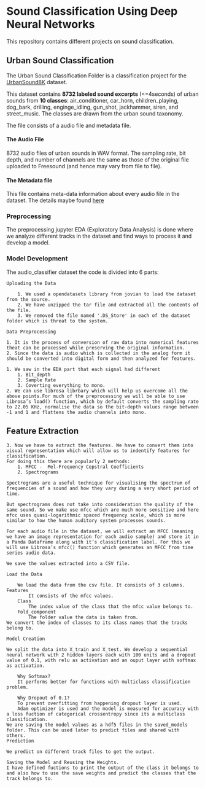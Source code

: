 # Sound Classification Using Deep Neural Networks

This repository contains different projects on sound classification.
## Urban Sound Classification
The Urban Sound Classification Folder is a classification project for the [UrbanSound8K](https://urbansounddataset.weebly.com/urbansound8k.html) dataset.

This dataset contains **8732 labeled sound excerpts** (<=4seconds) of urban sounds from **10 classes**: air_conditioner, car_horn, children_playing, dog_bark, drilling, enginge_idling, gun_shot, jackhammer, siren, and street_music. The classes are drawn from the urban sound taxonomy.

The file consists of a audio file and metadata file.
#### The Audio File 
8732 audio files of urban sounds in WAV format. The sampling rate, bit depth, and number of channels are the same as those of the original file uploaded to Freesound (and hence may vary from file to file).

#### The Metadata file 
This file contains meta-data information about every audio file in the dataset. The details maybe found [here](https://urbansounddataset.weebly.com/urbansound8k.html)

### Preprocessing 
The preprocessing jupyter EDA (Exploratory Data Analysis) is done where we analyze different tracks in the dataset and find ways to process it and develop a model.

### Model Development
The audio_classifier dataset the code is divided into 6 parts:
    
    Uploading the Data
        
        1. We used a opendatasets library from jovian to load the dataset from the source. 
        2. We have unzipped the tar file and extracted all the contents of the file.
        3. We removed the file named '.DS_Store' in each of the dataset folder which is threat to the system.
    
    Data Preprocessing
    
    1. It is the process of conversion of raw data into numerical features theat can be processed while preserving the original information.
    2. Since the data is audio which is collected in the analog form it should be converted into digital form and then analyzed for features.

    1. We saw in the EDA part that each signal had different
        1. Bit_depth
        2. Sample Rate 
        3. Coverting everything to mono.
    2. We can use librosa librbary which will help us overcome all the above points.For much of the preprocessing we will be able to use Librosa’s load() function, which by default converts the sampling rate to 22.05 KHz, normalise the data so the bit-depth values range between -1 and 1 and flattens the audio channels into mono.
## Feature Extraction 
    3. Now we have to extract the features. We have to convert them into visual representation which will allow us to indentify features for classification.
    For doing this there are popularly 2 methods:
        1. MFCC -  Mel-Frequency Cepstral Coefficients  
        2. Spectrograms

    Spectrograms are a useful technique for visualising the spectrum of frequencies of a sound and how they vary during a very short period of time.

    But spectrograms does not take into consideration the quality of the same sound. So we make use mfcc which are much more sensitive and here mfcc uses quasi-logarithmic spaced frequency scale, which is more similar to how the human auditory system processes sounds.

    For each audio file in the dataset, we will extract an MFCC (meaning we have an image representation for each audio sample) and store it in a Panda Dataframe along with it’s classification label. For this we will use Librosa’s mfcc() function which generates an MFCC from time series audio data.

    We save the values extracted into a CSV file.

    Load the Data

        We load the data from the csv file. It consists of 3 columns. Features
            It consists of the mfcc values. 
        Class
            The index value of the class that the mfcc value belongs to.
        Fold_component
            The folder value the data is taken from.
    We convert the index of classes to its class names that the tracks belong to.

    Model Creation
    
    We split the data into X_train and X_test. We develop a sequential neural network with 2 hidden layers each with 100 units and a dropout value of 0.1, with relu as activation and an ouput layer with softmax as activation.

        Why Softmax?
        It performs better for functions with multiclass classification problem.

        Why Dropout of 0.1?
        To prevent overfitting from happening dropout layer is used.
        Adam optimizer is used and the model is measured for accuracy with a loss fuction of categorical crossentropy since its a multiclass classification.
    We are saving the model values as a hdf5 files in the saved_models folder. This can be used later to predict files and shared with others.
    Prediction

    We predict on different track files to get the output.
    
    Saving the Model and Reusing the Weights.
    I have defined fuctions to print the output of the class it belongs to and also how to use the save weights and predict the classes that the track belongs to.
